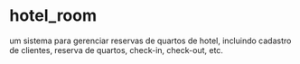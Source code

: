 # hotel_room

 um sistema para gerenciar reservas de quartos de hotel, incluindo cadastro de clientes, reserva de quartos, check-in, check-out, etc.
